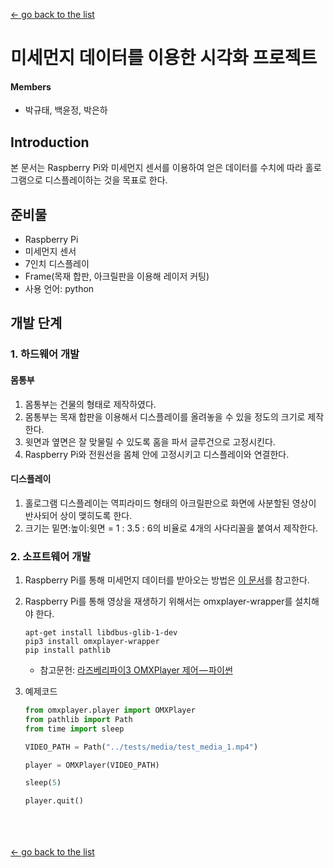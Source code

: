 [← go back to the list](https://HandongHCI.github.io/StudentProjects/ICTprototyping2019S)

# 미세먼지 데이터를 이용한 시각화 프로젝트

#### Members
- 박규태, 백윤정, 박은하

## Introduction
본 문서는 Raspberry Pi와 미세먼지 센서를 이용하여 얻은 데이터를 수치에 따라 홀로그램으로 디스플레이하는 것을 목표로 한다.

## 준비물
- Raspberry Pi
- 미세먼지 센서
- 7인치 디스플레이
- Frame(목재 합판, 아크릴판을 이용해 레이저 커팅)
- 사용 언어: python

## 개발 단계
### 1. 하드웨어 개발
#### 몸통부
1. 몸통부는 건물의 형태로 제작하였다.
1. 몸통부는 목재 합판을 이용해서 디스플레이를 올려놓을 수 있을 정도의 크기로 제작한다.
1. 윗면과 옆면은 잘 맞물릴 수 있도록 홈을 파서 글루건으로 고정시킨다.
1. Raspberry Pi와 전원선을 몸체 안에 고정시키고 디스플레이와 연결한다.

#### 디스플레이
1. 홀로그램 디스플레이는 역피라미드 형태의 아크릴판으로 화면에 사분할된 영상이 반사되어 상이 맺히도록 한다.
1. 크기는 밑면:높이:윗면 = 1 : 3.5 : 6의 비율로 4개의 사다리꼴을 붙여서 제작한다.

### 2. 소프트웨어 개발
1. Raspberry Pi를 통해 미세먼지 데이터를 받아오는 방법은 [이 문서](https://handonghci.github.io/Tutorials/RaspberryPi_DustDevice_Project.html)를 참고한다.

1. Raspberry Pi를 통해 영상을 재생하기 위해서는 omxplayer-wrapper를 설치해야 한다.
    ```
    apt-get install libdbus-glib-1-dev
    pip3 install omxplayer-wrapper
    pip install pathlib
    ```
    - 참고문헌: [라즈베리파이3 OMXPlayer 제어 — 파이썬](https://medium.com/@lyoungh2570/라즈베리파이3-omxplayer-제어-파이썬-3e9327a6bfde)
   
1. 예제코드
    ```python
    from omxplayer.player import OMXPlayer
    from pathlib import Path
    from time import sleep

    VIDEO_PATH = Path("../tests/media/test_media_1.mp4")

    player = OMXPlayer(VIDEO_PATH)

    sleep(5)

    player.quit()
    ```

<br><br><br>
[← go back to the list](https://HandongHCI.github.io/StudentProjects/ICTprototyping2019S)